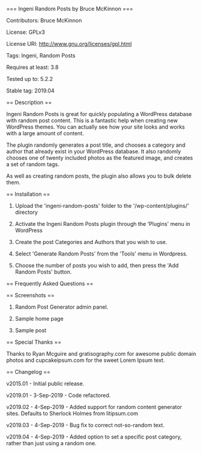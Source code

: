 === Ingeni Random Posts by Bruce McKinnon ===

Contributors: Bruce McKinnon

License: GPLv3

License URI: http://www.gnu.org/licenses/gpl.html

Tags: Ingeni, Random Posts

Requires at least: 3.8

Tested up to: 5.2.2

Stable tag: 2019.04



== Description ==


Ingeni Random Posts is great for quickly populating a WordPress database with random post content. This is a fantastic help when creating new WordPress themes. You can actually see how your site looks and works with a large amount of content.


The plugin randomly generates a post title, and chooses a category and author that already exist in your WordPress database. It also randomly chooses one of twenty included photos as the featured image, and creates a set of random tags.


As well as creating random posts, the plugin also allows you to bulk delete them.


== Installation ==


1. Upload the 'ingeni-random-posts' folder to the '/wp-content/plugins/' directory

2. Activate the Ingeni Random Posts plugin through the 'Plugins' menu in WordPress

3. Create the post Categories and Authors that you wish to use.

4. Select 'Generate Random Posts' from the 'Tools' menu in Wordpress.

5. Choose the number of posts you wish to add, then press the 'Add Random Posts' button.


== Frequently Asked Questions ==



== Screenshots ==


1. Random Post Generator admin panel.

2. Sample home page

3. Sample post



== Special Thanks ==


Thanks to Ryan Mcguire and gratisography.com for awesome public domain photos and cupcakeipsum.com for the sweet Lorem Ipsum text.



== Changelog ==


v2015.01 - Initial public release.

v2019.01 - 3-Sep-2019 - Code refactored.

v2019.02 - 4-Sep-2019 - Added support for random content generator sites. Defaults to Sherlock Holmes from litipsum.com

v2019.03 - 4-Sep-2019 - Bug fix to correct not-so-random text.

v2019.04 - 4-Sep-2019 - Added option to set a specific post category, rather than just using a random one.
